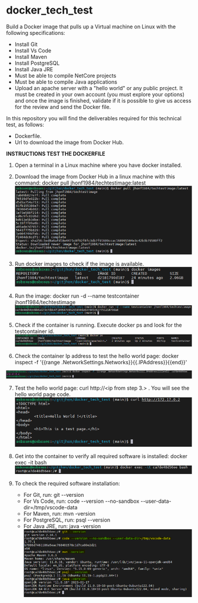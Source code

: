 # docker_tech_test
Build a Docker image that pulls up a Virtual machine on Linux with the following specifications:
- Install Git
- Install Vs Code
- Install Maven
- Install PostgreSQL
- Install Java JRE
- Must be able to compile NetCore projects
- Must be able to compile Java applications
- Upload an apache server with a "hello world" or any public project.
It must be created in your own account (you must explore your options) and once the image is finished, validate if it is possible to give us access for the review and send the Docker file.

In this repository you will find the deliverables required for this technical test, as follows:
- Dockerfile.
- Url to download the image from Docker Hub.

<b>INSTRUCTIONS TEST THE DOCKERFILE</b>

1. Open a terminal in a Linux machine where you have docker installed.

2. Download the image from Docker Hub in a linux machine with this command: docker pull jhonf1984/techtestimage:latest
![My Image](images/02.png)

3. Run docker images to check if the image is available. 
![My Image](images/03.png)

4. Run the image: docker run -d --name testcontainer jhonf1984/techtestimage
![My Image](images/04.png)

5. Check if the container is running. Execute docker ps and look for the testcontainer id.
![My Image](images/05.png)

6. Check the container Ip address to test the hello world page: docker inspect -f '{{range .NetworkSettings.Networks}}{{.IPAddress}}{{end}}' <containerId>
    
![My Image](images/06.png)
    
7. Test the hello world page: curl http://<ip from step 3.> .  You will see the hello world page code.
![My Image](images/07.png)
    
8. Get into the container to verify all required software is installed: docker exec -it <containerId> bash
![My Image](images/08.png)
    
9. To check the required software installation:
    - For Git, run: git --version
    - For Vs Code, run: code --version --no-sandbox --user-data-dir=/tmp/vscode-data
    - For Maven, run: mvn -version
    - For PostgreSQL, run: psql --version
    - For Java JRE, run: java -version
![My Image](images/09.png)







